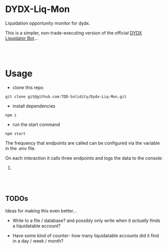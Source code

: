 # DYDX-Liq-Mon
Liquidation opportunity monitor for dydx.

This is a simpler, non-trade-executing version of the official [DYDX Liquidator Bot](https://github.com/dydxprotocol/liquidator)...

<br/>
<br/>

# Usage

- clone this repo
```
git clone git@github.com:TDD-Solidity/Dydx-Liq-Mon.git
```

- install dependencies
```
npm i
```

- run the start command
```
npm start
```

The frequency that endpoints are called can be configured via the variable in the .env file. 

On each interaction it calls three endpoints and logs the data to the console:

1. 


<br/>
<br/>

## TODOs

Ideas for making this even better...

- Write to a file / database? and possibly only write when it _actually_ finds a liquidatable account?

- Have some kind of counter- how many liquidatable accounts did it find in a day / week / month?

